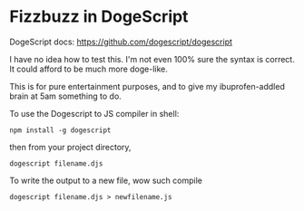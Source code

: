 # Fizzbuzz in DogeScript

DogeScript docs: https://github.com/dogescript/dogescript

I have no idea how to test this. I'm not even 100% sure the syntax is correct. It could afford to be much more doge-like.

This is for pure entertainment purposes, and to give my ibuprofen-addled brain at 5am something to do.

To use the Dogescript to JS compiler in shell:

```
npm install -g dogescript
```

then from your project directory,

```
dogescript filename.djs
```

To write the output to a new file, wow such compile

```
dogescript filename.djs > newfilename.js
```
